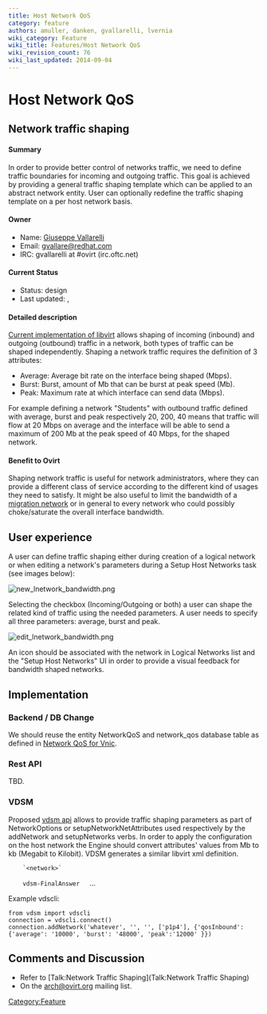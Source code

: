 ```yaml
---
title: Host Network QoS
category: feature
authors: amuller, danken, gvallarelli, lvernia
wiki_category: Feature
wiki_title: Features/Host Network QoS
wiki_revision_count: 76
wiki_last_updated: 2014-09-04
---
```


# Host Network QoS

## Network traffic shaping

#### Summary

In order to provide better control of networks traffic, we need to define traffic boundaries for incoming and outgoing traffic. This goal is achieved by providing a general traffic shaping template which can be applied to an abstract network entity. User can optionally redefine the traffic shaping template on a per host network basis.

#### Owner

*   Name: [ Giuseppe Vallarelli](User:gvallarelli)
*   Email: <gvallare@redhat.com>
*   IRC: gvallarelli at #ovirt (irc.oftc.net)

#### Current Status

*   Status: design
*   Last updated: ,

#### Detailed description

[Current implementation of libvirt](http://libvirt.org/formatnetwork.html) allows shaping of incoming (inbound) and outgoing (outbound) traffic in a network, both types of traffic can be shaped independently. Shaping a network traffic requires the definition of 3 attributes:

*   Average: Average bit rate on the interface being shaped (Mbps).
*   Burst: Burst, amount of Mb that can be burst at peak speed (Mb).
*   Peak: Maximum rate at which interface can send data (Mbps).

For example defining a network "Students" with outbound traffic defined with average, burst and peak respectively 20, 200, 40 means that traffic will flow at 20 Mbps on average and the interface will be able to send a maximum of 200 Mb at the peak speed of 40 Mbps, for the shaped network.

#### Benefit to Ovirt

Shaping network traffic is useful for network administrators, where they can provide a different class of service according to the different kind of usages they need to satisfy. It might be also useful to limit the bandwidth of a [migration network](Features/Migration_Network) or in general to every network who could possibly choke/saturate the overall interface bandwidth.

## User experience

A user can define traffic shaping either during creation of a logical network or when editing a network's parameters during a Setup Host Networks task (see images below):

![](new_lnetwork_bandwidth.png "new_lnetwork_bandwidth.png")

Selecting the checkbox (Incoming/Outgoing or both) a user can shape the related kind of traffic using the needed parameters. A user needs to specify all three parameters: average, burst and peak.

![](edit_lnetwork_bandwidth.png "edit_lnetwork_bandwidth.png")

An icon should be associated with the network in Logical Networks list and the "Setup Host Networks" UI in order to provide a visual feedback for bandwidth shaped networks.

## Implementation

### Backend / DB Change

We should reuse the entity NetworkQoS and network_qos database table as defined in [Network QoS for Vnic](http://www.ovirt.org/Features/Design/Network_QoS_-_detailed_design#Backend).

### Rest API

TBD.

### VDSM

Proposed [vdsm api](http://gerrit.ovirt.org/#/c/15724/) allows to provide traffic shaping parameters as part of NetworkOptions or setupNetworkNetAttributes used respectively by the addNetwork and setupNetworks verbs. In order to apply the configuration on the host network the Engine should convert attributes' values from Mb to kb (Megabit to Kilobit). VDSM generates a similar libvirt xml definition.

        `<network>`                                          
`    `<name>`vdsm-FinalAnswer`</name>
          ...
`    `<bandwidth>
`      `<inbound average='30000' burst='200000'  peak='40000'/>
`      `<outbound average='30000' burst='200000'  peak='40000' />
`    `</bandwidth>
`  `</network>

Example vdscli:

    from vdsm import vdscli
    connection = vdscli.connect()
    connection.addNetwork('whatever', '', '', ['p1p4'], {'qosInbound':{'average': '10000', 'burst': '48000', 'peak':'12000' }})

## Comments and Discussion

*   Refer to [Talk:Network Traffic Shaping](Talk:Network Traffic Shaping)
*   On the arch@ovirt.org mailing list.

<Category:Feature>
